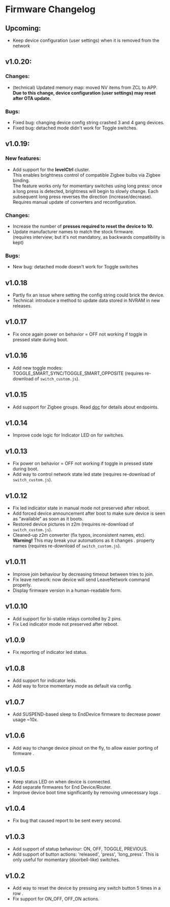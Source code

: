 # Firmware Changelog

## Upcoming:
- Keep device configuration (user settings) when it is removed from the network

## v1.0.20:

### Changes:
- (technical) Updated memory map: moved NV items from ZCL to APP.  
**Due to this change, device configuration (user settings) may reset after OTA update.**

### Bugs:
- Fixed bug: changing device config string crashed 3 and 4 gang devices.
- Fixed bug: detached mode didn't work for Toggle switches.

## v1.0.19:

### New features:
- Add support for the **levelCtrl** cluster.  
This enables brightness control of compatible Zigbee bulbs via Zigbee binding.  
The feature works only for momentary switches using long press: once a long press is detected, brightness will begin to slowly change. Each subsequent long press reverses the direction (increase/decrease).  
Requires manual update of converters and reconfiguration. 

### Changes:
- Increase the number of **presses required to reset the device to 10.**
- Update manufacturer names to match the stock firmware.  
(requires interview; but it's not mandatory, as backwards compatibility is kept)

### Bugs:
- New bug: detached mode doesn't work for Toggle switches

## v1.0.18

- Partly fix an issue where setting the config string could brick the device.  
- Technical: introduce a method to update data stored in NVRAM in new releases.

## v1.0.17

- Fix once again power on behavior = OFF not working if toggle in pressed state during boot.

## v1.0.16

- Add new toggle modes: TOGGLE_SMART_SYNC/TOGGLE_SMART_OPPOSITE (requires re-download of `switch_custom.js`).

## v1.0.15

- Add support for Zigbee groups. Read [doc](./docs/endpoints.md) for details about endpoints.

## v1.0.14

- Improve code logic for Indicator LED on for switches.

## v1.0.13

- Fix power on behavior = OFF not working if toggle in pressed state during boot.
- Add way to control network state led state (requires re-download of `switch_custom.js`).

## v1.0.12

- Fix led indicator state in manual mode not preserved after reboot.
- Add forced device announcement after boot to make sure device is seen as "available" as soon as it boots.
- Restored device pictures in z2m (requires re-download of `switch_custom.js`).
- Cleaned-up z2m converter (fix typos, inconsistent names, etc). **Warning!** This may break your automations as it changes .
  property names (requires re-download of `switch_custom.js`).

## v1.0.11

- Improve join behaviour by decreasing timeout between tries to join.
- Fix leave network: now device will send LeaveNetwork command properly.
- Display firmware version in a human-readable form.

## v1.0.10

- Add support for bi-stable relays contolled by 2 pins.
- Fix Led indicator mode not preserved after reboot.

## v1.0.9

- Fix reporting of indicator led status.

## v1.0.8

- Add support for indicator leds.
- Add way to force momentary mode as default via config.

## v1.0.7

- Add SUSPEND-based sleep to EndDevice firmware to decrease power usage ~10x.

## v1.0.6

- Add way to change device pinout on the fly, to allow easier porting of firmware .

## v1.0.5

- Keep status LED on when device is connected.
- Add separate firmwares for End Device/Router.
- Improve device boot time significantly by removing unnecessary logs .

## v1.0.4

- Fix bug that caused report to be sent every second.

## v1.0.3

- Add support of statup behaviour: ON, OFF, TOGGLE, PREVIOUS.
- Add support of button actions: 'released', 'press', 'long_press'. This is only useful for momentary (doorbell-like) switches.

## v1.0.2

- Add way to reset the device by pressing any switch button 5 times in a row .
- Fix support for ON_OFF, OFF_ON actions.
